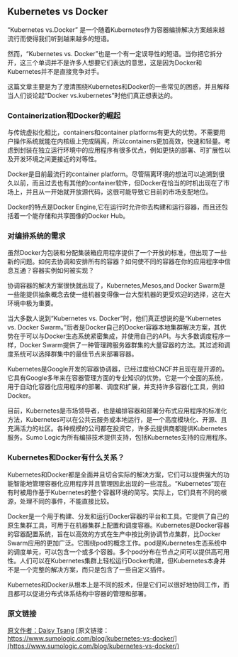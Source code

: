 Kubernetes vs Docker
---------------------

“Kubernetes vs.Docker” 是一个随着Kubernetes作为容器编排解决方案越来越流行而使得我们听到越来越多的短语。
 
然而，“Kubernetes vs. Docker”也是一个有一定误导性的短语。当你把它拆分开，这三个单词并不是许多人想要它们表达的意思，这是因为Docker和Kubernetes并不是直接竞争对手。

这篇文章主要是为了澄清围绕Kubernetes和Docker的一些常见的困惑，并且解释当人们谈论起“Docker vs.kubernetes”时他们真正想表达的。

### Containerization和Docker的崛起

与传统虚拟化相比，containers和container platforms有更大的优势。不需要用户操作系统就能在内核级上完成隔离，所以containers更加高效，快速和轻量。考虑到封装在独立运行环境中的应用程序有很多优点，例如更快的部署、可扩展性以及开发环境之间更接近的对等性。

Docker是目前最流行的container platform。尽管隔离环境的想法可以追溯到很久以前，而且过去也有其他的container软件，但Docker在恰当的时机出现在了市场上，并且从一开始就开放源代码，这很可能导致它目前的市场支配地位。

Docker的特点是Docker Engine,它在运行时允许你去构建和运行容器，而且还包括着一个能存储和共享图像的Docker Hub。

### 对编排系统的需求

虽然Docker为包装和分配集装箱应用程序提供了一个开放的标准，但出现了一些新的问题。如何去协调和安排所有的容器？如何使不同的容器在你的应用程序中信息互通？容器实例如何被实现？

协调容器的解决方案很快就出现了，Kubernetes,Mesos,and Docker Swarm是一些能提供抽象概念去使一组机器变得像一台大型机器的更受欢迎的选择，这在大环境中极为重要。

当大多数人说到“Kubernetes vs. Docker”时，他们真正想说的是“Kubernetes vs. Docker Swarm。”后者是Docker自己的Docker容器本地集群解决方案，其优势在于可以与Docker生态系统紧密集成，并使用自己的API。与大多数调度程序一样，Docker Swarm提供了一种管理跨服务器群集的大量容器的方法。其过滤和调度系统可以选择群集中的最佳节点来部署容器。

Kubernetes是Google开发的容器协调器，已经过度给CNCF并且现在是开源的。它具有Google多年来在容器管理方面的专业知识的优势。它是一个全面的系统，用于自动化容器化应用程序的部署、调度和扩展，并支持许多容器化工具，例如Docker。

目前，Kubernetes是市场领导者，也是编排容器和部署分布式应用程序的标准化方法，Kubernetes可以在公共云服务或本地运行，是一个高度模块化、开源、且充满活力的社区。各种规模的公司都在投资它，许多云提供商都提供Kubernetes服务。Sumo Logic为所有编排技术提供支持，包括Kubernetes支持的应用程序。

### Kubernetes和Docker有什么关系？

Kubernetes和Docker都是全面并且切合实际的解决方案，它们可以提供强大的功能智能地管理容器化应用程序并且管理因此出现的一些混乱。“Kubernetes”现在有时被用作基于Kubernetes的整个容器环境的简写。实际上，它们具有不同的根源，处理不同的事件，不能直接比较。

Docker是一个用于构建、分发和运行Docker容器的平台和工具。它提供了自己的原生集群工具，可用于在机器集群上配置和调度容器。Kubernetes是Docker容器的容器配置系统，旨在以高效的方式在生产中按比例协调节点集群，比Docker  Swarm应用的更加广泛。它围绕pod的概念工作。pod是Kubernetes生态系统中的调度单元，可以包含一个或多个容器。多个pod分布在节点之间可以提供高可用性。人们可以在Kubernetes集群上轻松运行Docker构建，但Kubernetes本身并不是一个完整的解决方案，而只是包含了一些自定义插件。

Kubernetes和Docker从根本上是不同的技术，但是它们可以很好地协同工作，而且都可以促进分布式体系结构中容器的管理和部署。

### 原文链接
[原文作者：Daisy Tsang](https://www.sumologic.com/resource/blog/author/dtsang/)
[原文链接：https://www.sumologic.com/blog/kubernetes-vs-docker/](https://www.sumologic.com/blog/kubernetes-vs-docker/)